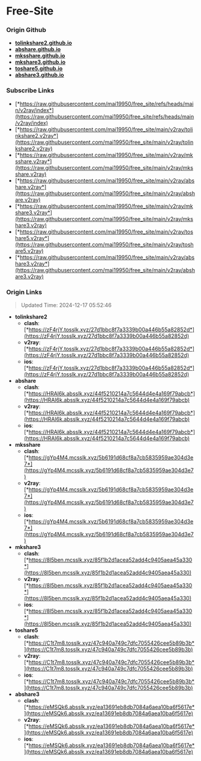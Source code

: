 # Free-Site

### Origin Github

- [**tolinkshare2.github.io**](https://github.com/tolinkshare2/tolinkshare2.github.io)
- [**abshare.github.io**](https://github.com/abshare/abshare.github.io)
- [**mksshare.github.io**](https://github.com/mksshare/mksshare.github.io)
- [**mkshare3.github.io**](https://github.com/mkshare3/mkshare3.github.io)
- [**toshare5.github.io**](https://github.com/toshare5/toshare5.github.io)
- [**abshare3.github.io**](https://github.com/abshare3/abshare3.github.io)

### Subscribe Links

- [*https://raw.githubusercontent.com/mai19950/free_site/refs/heads/main/v2ray/index*](https://raw.githubusercontent.com/mai19950/free_site/refs/heads/main/v2ray/index)
- [*https://raw.githubusercontent.com/mai19950/free_site/main/v2ray/tolinkshare2.v2ray*](https://raw.githubusercontent.com/mai19950/free_site/main/v2ray/tolinkshare2.v2ray)
- [*https://raw.githubusercontent.com/mai19950/free_site/main/v2ray/mksshare.v2ray*](https://raw.githubusercontent.com/mai19950/free_site/main/v2ray/mksshare.v2ray)
- [*https://raw.githubusercontent.com/mai19950/free_site/main/v2ray/abshare.v2ray*](https://raw.githubusercontent.com/mai19950/free_site/main/v2ray/abshare.v2ray)
- [*https://raw.githubusercontent.com/mai19950/free_site/main/v2ray/mkshare3.v2ray*](https://raw.githubusercontent.com/mai19950/free_site/main/v2ray/mkshare3.v2ray)
- [*https://raw.githubusercontent.com/mai19950/free_site/main/v2ray/toshare5.v2ray*](https://raw.githubusercontent.com/mai19950/free_site/main/v2ray/toshare5.v2ray)
- [*https://raw.githubusercontent.com/mai19950/free_site/main/v2ray/abshare3.v2ray*](https://raw.githubusercontent.com/mai19950/free_site/main/v2ray/abshare3.v2ray)

### Origin Links

> Updated Time: 2024-12-17 05:52:46

- **tolinkshare2**
  - **clash**: [*https://zF4rjY.tosslk.xyz/27d1bbc8f7a3339b00a446b55a82852d*](https://zF4rjY.tosslk.xyz/27d1bbc8f7a3339b00a446b55a82852d)
  - **v2ray**: [*https://zF4rjY.tosslk.xyz/27d1bbc8f7a3339b00a446b55a82852d*](https://zF4rjY.tosslk.xyz/27d1bbc8f7a3339b00a446b55a82852d)
  - **ios**: [*https://zF4rjY.tosslk.xyz/27d1bbc8f7a3339b00a446b55a82852d*](https://zF4rjY.tosslk.xyz/27d1bbc8f7a3339b00a446b55a82852d)
- **abshare**
  - **clash**: [*https://HRAI6k.absslk.xyz/44f5210214a7c5644d4e4a169f79abcb*](https://HRAI6k.absslk.xyz/44f5210214a7c5644d4e4a169f79abcb)
  - **v2ray**: [*https://HRAI6k.absslk.xyz/44f5210214a7c5644d4e4a169f79abcb*](https://HRAI6k.absslk.xyz/44f5210214a7c5644d4e4a169f79abcb)
  - **ios**: [*https://HRAI6k.absslk.xyz/44f5210214a7c5644d4e4a169f79abcb*](https://HRAI6k.absslk.xyz/44f5210214a7c5644d4e4a169f79abcb)
- **mksshare**
  - **clash**: [*https://gYp4M4.mcsslk.xyz/5b6191d68cf8a7cb5835959ae304d3e7*](https://gYp4M4.mcsslk.xyz/5b6191d68cf8a7cb5835959ae304d3e7)
  - **v2ray**: [*https://gYp4M4.mcsslk.xyz/5b6191d68cf8a7cb5835959ae304d3e7*](https://gYp4M4.mcsslk.xyz/5b6191d68cf8a7cb5835959ae304d3e7)
  - **ios**: [*https://gYp4M4.mcsslk.xyz/5b6191d68cf8a7cb5835959ae304d3e7*](https://gYp4M4.mcsslk.xyz/5b6191d68cf8a7cb5835959ae304d3e7)
- **mkshare3**
  - **clash**: [*https://8l5ben.mcsslk.xyz/85f1b2d1acea52add4c9405aea45a330*](https://8l5ben.mcsslk.xyz/85f1b2d1acea52add4c9405aea45a330)
  - **v2ray**: [*https://8l5ben.mcsslk.xyz/85f1b2d1acea52add4c9405aea45a330*](https://8l5ben.mcsslk.xyz/85f1b2d1acea52add4c9405aea45a330)
  - **ios**: [*https://8l5ben.mcsslk.xyz/85f1b2d1acea52add4c9405aea45a330*](https://8l5ben.mcsslk.xyz/85f1b2d1acea52add4c9405aea45a330)
- **toshare5**
  - **clash**: [*https://C1t7m8.tosslk.xyz/47c940a749c7dfc7055426cee5b89b3b*](https://C1t7m8.tosslk.xyz/47c940a749c7dfc7055426cee5b89b3b)
  - **v2ray**: [*https://C1t7m8.tosslk.xyz/47c940a749c7dfc7055426cee5b89b3b*](https://C1t7m8.tosslk.xyz/47c940a749c7dfc7055426cee5b89b3b)
  - **ios**: [*https://C1t7m8.tosslk.xyz/47c940a749c7dfc7055426cee5b89b3b*](https://C1t7m8.tosslk.xyz/47c940a749c7dfc7055426cee5b89b3b)
- **abshare3**
  - **clash**: [*https://eMSQk6.absslk.xyz/ea13691eb8db7084a6aea10ba6f5617e*](https://eMSQk6.absslk.xyz/ea13691eb8db7084a6aea10ba6f5617e)
  - **v2ray**: [*https://eMSQk6.absslk.xyz/ea13691eb8db7084a6aea10ba6f5617e*](https://eMSQk6.absslk.xyz/ea13691eb8db7084a6aea10ba6f5617e)
  - **ios**: [*https://eMSQk6.absslk.xyz/ea13691eb8db7084a6aea10ba6f5617e*](https://eMSQk6.absslk.xyz/ea13691eb8db7084a6aea10ba6f5617e)
